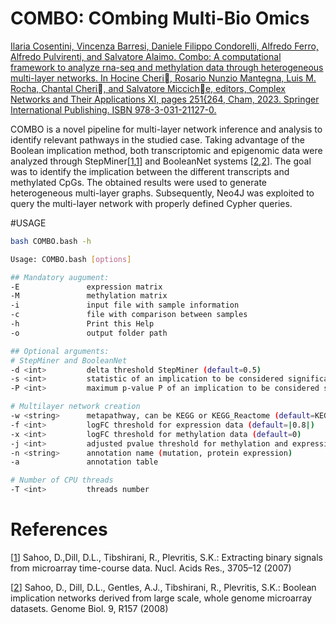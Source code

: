 # COMBO: COmbing Multi-Bio Omics

[Ilaria Cosentini, Vincenza Barresi, Daniele Filippo Condorelli, Alfredo Ferro, Alfredo
Pulvirenti, and Salvatore Alaimo. Combo: A computational framework to
analyze rna-seq and methylation data through heterogeneous multi-layer networks.
In Hocine Cheri, Rosario Nunzio Mantegna, Luis M. Rocha, Chantal Cheri, and
Salvatore Micciche, editors, Complex Networks and Their Applications XI, pages
251{264, Cham, 2023. Springer International Publishing. ISBN 978-3-031-21127-0.](https://doi.org/10.1007/978-3-031-21127-0_21)

COMBO is a novel pipeline for multi-layer network inference and analysis to identify relevant pathways in the studied case. Taking advantage of the Boolean implication method, both transcriptomic and epigenomic data were analyzed through StepMiner[[1],[1]] and BooleanNet systems [[2],[2]]. The goal was to identify the implication between the different transcripts and methylated CpGs. The obtained results were used to generate heterogeneous multi-layer graphs. Subsequently, Neo4J was exploited to query the multi-layer network with properly defined Cypher queries.

#USAGE

```bash
bash COMBO.bash -h

Usage: COMBO.bash [options]

## Mandatory augument:
-E               expression matrix
-M               methylation matrix
-i               input file with sample information
-c               file with comparison between samples
-h               Print this Help
-o               output folder path

## Optional arguments:
# StepMiner and BooleanNet
-d <int>         delta threshold StepMiner (default=0.5)
-s <int>         statistic of an implication to be considered significant in BooleanNet (default=6.0)
-P <int>         maximum p-value P of an implication to be considered significant (default=0.01)

# Multilayer network creation
-w <string>      metapathway, can be KEGG or KEGG_Reactome (default=KEGG)
-f <int>         logFC threshold for expression data (default=|0.8|)
-x <int>         logFC threshold for methylation data (default=0)
-j <int>         adjusted pvalue threshold for methylation and expression data (default=0.05)
-n <string>      annotation name (mutation, protein expression)
-a               annotation table

# Number of CPU threads
-T <int>         threads number
```

# References
[[1]] Sahoo, D.,Dill, D.L., Tibshirani, R., Plevritis, S.K.: Extracting binary signals from microarray time-course data. Nucl. Acids Res., 3705–12 (2007)

[[2]] Sahoo, D., Dill, D.L., Gentles, A.J., Tibshirani, R., Plevritis, S.K.: Boolean implication networks derived from large scale, whole genome microarray datasets. Genome Biol. 9, R157 (2008)

[1]: https://academic.oup.com/nar/article/35/11/3705/2402546?login=false "Sahoo, D.,Dill, D.L., Tibshirani, R., Plevritis, S.K.: Extracting binary signals from microarray time-course data. Nucl. Acids Res., 3705–12 (2007)"

[2]: https://genomebiology.biomedcentral.com/articles/10.1186/gb-2008-9-10-r157 "Sahoo, D., Dill, D.L., Gentles, A.J., Tibshirani, R., Plevritis, S.K.: Boolean implication networks derived from large scale, whole genome microarray datasets. Genome Biol. 9, R157 (2008)"

